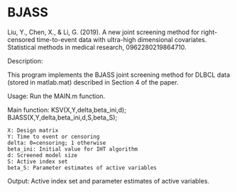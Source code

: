 # BJASS

Liu, Y., Chen, X., & Li, G. (2019). A new joint screening method for right-censored time-to-event data with ultra-high dimensional covariates. Statistical methods in medical research, 0962280219864710.


Description: 

This program implements the BJASS joint screening method for DLBCL data (stored in matlab.mat) described in Section 4 of the paper.


Usage: Run the MAIN.m function. 

Main function: KSV(X,Y,delta,beta_ini,d); BJASS(X,Y,delta,beta_ini,d,S,beta_S);

    X: Design matrix
    Y: Time to event or censoring
    delta: 0=censoring; 1 otherwise
    beta_ini: Initial value for IHT algorithm
    d: Screened model size
    S: Active index set  
    beta_S: Parameter estimates of active variables

Output: Active index set and parameter estimates of active variables.

